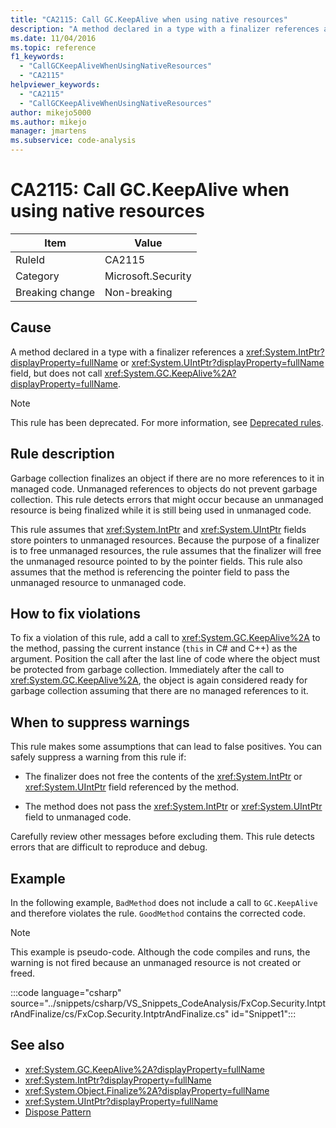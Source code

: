 ```yaml
---
title: "CA2115: Call GC.KeepAlive when using native resources"
description: "A method declared in a type with a finalizer references a System.IntPtr or System.UIntPtr field, but does not call System.GC.KeepAlive."
ms.date: 11/04/2016
ms.topic: reference
f1_keywords:
  - "CallGCKeepAliveWhenUsingNativeResources"
  - "CA2115"
helpviewer_keywords:
  - "CA2115"
  - "CallGCKeepAliveWhenUsingNativeResources"
author: mikejo5000
ms.author: mikejo
manager: jmartens
ms.subservice: code-analysis
---
```

# CA2115: Call GC.KeepAlive when using native resources

|Item|Value|
|-|-|
|RuleId|CA2115|
|Category|Microsoft.Security|
|Breaking change|Non-breaking|

## Cause
A method declared in a type with a finalizer references a <xref:System.IntPtr?displayProperty=fullName> or <xref:System.UIntPtr?displayProperty=fullName> field, but does not call <xref:System.GC.KeepAlive%2A?displayProperty=fullName>.

> [!NOTE]
> This rule has been deprecated. For more information, see [Deprecated rules](fxcop-unported-deprecated-rules.md).

## Rule description

Garbage collection finalizes an object if there are no more references to it in managed code. Unmanaged references to objects do not prevent garbage collection. This rule detects errors that might occur because an unmanaged resource is being finalized while it is still being used in unmanaged code.

This rule assumes that <xref:System.IntPtr> and <xref:System.UIntPtr> fields store pointers to unmanaged resources. Because the purpose of a finalizer is to free unmanaged resources, the rule assumes that the finalizer will free the unmanaged resource pointed to by the pointer fields. This rule also assumes that the method is referencing the pointer field to pass the unmanaged resource to unmanaged code.

## How to fix violations

To fix a violation of this rule, add a call to <xref:System.GC.KeepAlive%2A> to the method, passing the current instance (`this` in C# and C++) as the argument. Position the call after the last line of code where the object must be protected from garbage collection. Immediately after the call to <xref:System.GC.KeepAlive%2A>, the object is again considered ready for garbage collection assuming that there are no managed references to it.

## When to suppress warnings

This rule makes some assumptions that can lead to false positives. You can safely suppress a warning from this rule if:

- The finalizer does not free the contents of the <xref:System.IntPtr> or <xref:System.UIntPtr> field referenced by the method.

- The method does not pass the <xref:System.IntPtr> or <xref:System.UIntPtr> field to unmanaged code.

Carefully review other messages before excluding them. This rule detects errors that are difficult to reproduce and debug.

## Example

In the following example, `BadMethod` does not include a call to `GC.KeepAlive` and therefore violates the rule. `GoodMethod` contains the corrected code.

> [!NOTE]
> This example is pseudo-code. Although the code compiles and runs, the warning is not fired because an unmanaged resource is not created or freed.

:::code language="csharp" source="../snippets/csharp/VS_Snippets_CodeAnalysis/FxCop.Security.IntptrAndFinalize/cs/FxCop.Security.IntptrAndFinalize.cs" id="Snippet1":::

## See also

- <xref:System.GC.KeepAlive%2A?displayProperty=fullName>
- <xref:System.IntPtr?displayProperty=fullName>
- <xref:System.Object.Finalize%2A?displayProperty=fullName>
- <xref:System.UIntPtr?displayProperty=fullName>
- [Dispose Pattern](/dotnet/standard/design-guidelines/dispose-pattern)
